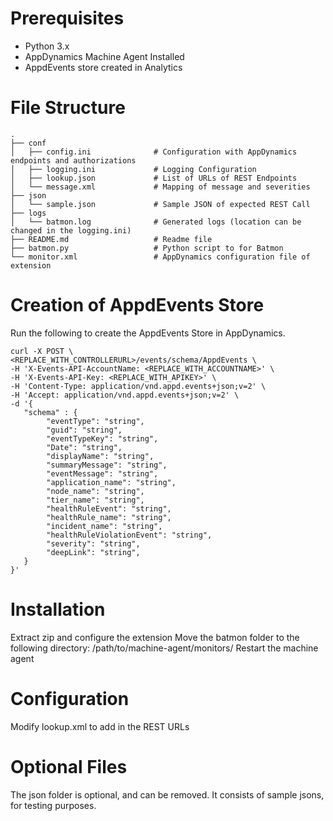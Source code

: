 # Prerequisites

- Python 3.x
- AppDynamics Machine Agent Installed
- AppdEvents store created in Analytics

# File Structure

 	.
    ├── conf                    
    │   ├── config.ini				# Configuration with AppDynamics endpoints and authorizations
    │   ├── logging.ini				# Logging Configuration
    │   ├── lookup.json				# List of URLs of REST Endpoints
    │   └── message.xml				# Mapping of message and severities
	├── json
    │   └── sample.json				# Sample JSON of expected REST Call
    ├── logs
	│	└── batmon.log				# Generated logs (location can be changed in the logging.ini)
    ├── README.md					# Readme file
    ├── batmon.py					# Python script to for Batmon
    └── monitor.xml					# AppDynamics configuration file of extension
    

# Creation of AppdEvents Store

Run the following to create the AppdEvents Store in AppDynamics.

```
curl -X POST \
<REPLACE_WITH_CONTROLLERURL>/events/schema/AppdEvents \
-H 'X-Events-API-AccountName: <REPLACE_WITH_ACCOUNTNAME>' \
-H 'X-Events-API-Key: <REPLACE_WITH_APIKEY>' \
-H 'Content-Type: application/vnd.appd.events+json;v=2' \
-H 'Accept: application/vnd.appd.events+json;v=2' \
-d '{ 
   "schema" : {
		"eventType": "string",
		"guid": "string",
		"eventTypeKey": "string",
		"Date": "string",
		"displayName": "string",
		"summaryMessage": "string",
		"eventMessage": "string",
		"application_name": "string",
		"node_name": "string",
		"tier_name": "string",
		"healthRuleEvent": "string",
		"healthRule_name": "string",
		"incident_name": "string",
		"healthRuleViolationEvent": "string",
		"severity": "string",
		"deepLink": "string",
   }
}'
```
# Installation

Extract zip and configure the extension
Move the batmon folder to the following directory: /path/to/machine-agent/monitors/
Restart the machine agent

# Configuration

Modify lookup.xml to add in the REST URLs

# Optional Files

The json folder is optional, and can be removed.  It consists of sample jsons, for testing purposes.
